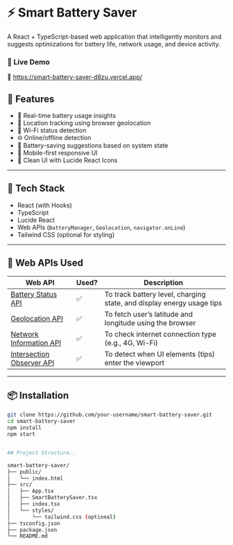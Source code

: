 # ⚡ Smart Battery Saver

A React + TypeScript-based web application that intelligently monitors and suggests optimizations for battery life, network usage, and device activity.


### 🚀 Live Demo

🔗 https://smart-battery-saver-d8zu.vercel.app/


## 🚀 Features

- 🔋 Real-time battery usage insights
- 📍 Location tracking using browser geolocation
- 📶 Wi-Fi status detection
- 🌐 Online/offline detection
- 🌙 Battery-saving suggestions based on system state
- 📱 Mobile-first responsive UI
- 🌈 Clean UI with Lucide React Icons

---

## 🧩 Tech Stack

- React (with Hooks)
- TypeScript
- Lucide React
- Web APIs (`BatteryManager`, `Geolocation`, `navigator.onLine`)
- Tailwind CSS (optional for styling)

---


## 🧠 Web APIs Used

| Web API                                | Used? | Description                                                                 |
|----------------------------------------|-------|-----------------------------------------------------------------------------|
| [Battery Status API](https://developer.mozilla.org/en-US/docs/Web/API/Battery_Status_API) | ✅     | To track battery level, charging state, and display energy usage tips      |
| [Geolocation API](https://developer.mozilla.org/en-US/docs/Web/API/Geolocation_API)         | ✅     | To fetch user’s latitude and longitude using the browser                   |
| [Network Information API](https://developer.mozilla.org/en-US/docs/Web/API/Network_Information_API) | ✅     | To check internet connection type (e.g., 4G, Wi-Fi)                        |
| [Intersection Observer API](https://developer.mozilla.org/en-US/docs/Web/API/Intersection_Observer_API) | ✅     | To detect when UI elements (tips) enter the viewport                      |
---

## 📦 Installation

```bash
git clone https://github.com/your-username/smart-battery-saver.git
cd smart-battery-saver
npm install
npm start


## Project Structure..

smart-battery-saver/
├── public/
│   └── index.html
├── src/
│   ├── App.tsx
│   ├── SmartBatterySaver.tsx
│   ├── index.tsx
│   └── styles/
│       └── tailwind.css (optional)
├── tsconfig.json
├── package.json
└── README.md
